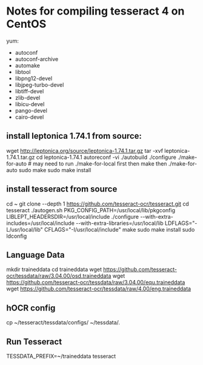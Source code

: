 # Notes for compiling tesseract 4 on CentOS

yum:
- autoconf
- autoconf-archive
- automake
- libtool
- libpng12-devel
- libjpeg-turbo-devel
- libtiff-devel
- zlib-devel
- libicu-devel
- pango-devel
- cairo-devel

## install leptonica 1.74.1 from source:
wget http://leptonica.org/source/leptonica-1.74.1.tar.gz
tar -xvf leptonica-1.74.1.tar.gz
cd leptonica-1.74.1
autoreconf -vi
./autobuild
./configure
./make-for-auto # may need to run ./make-for-local first then make then ./make-for-auto
sudo make
sudo make install

## install tesseract from source
cd ~
git clone --depth 1 https://github.com/tesseract-ocr/tesseract.git
cd tesseract
./autogen.sh
PKG_CONFIG_PATH=/usr/local/lib/pkgconfig LIBLEPT_HEADERSDIR=/usr/local/include ./configure --with-extra-includes=/usr/local/include --with-extra-libraries=/usr/local/lib
LDFLAGS="-L/usr/local/lib" CFLAGS="-I/usr/local/include" make
sudo make install
sudo ldconfig

## Language Data
mkdir traineddata
cd traineddata
wget https://github.com/tesseract-ocr/tessdata/raw/3.04.00/osd.traineddata
wget https://github.com/tesseract-ocr/tessdata/raw/3.04.00/equ.traineddata
wget https://github.com/tesseract-ocr/tessdata/raw/4.00/eng.traineddata

## hOCR config
cp ~/tesseract/tessdata/configs/ ~/tessdata/.

## Run Tesseract

TESSDATA_PREFIX=~/traineddata tesseract

